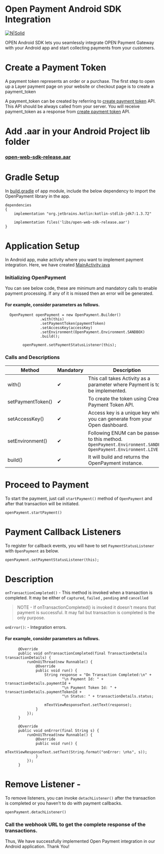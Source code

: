 # Open Payment Android SDK Integration 

[![N|Solid](https://www.bankopen.com/images/logo_w_copy@1.5x.svg)](https://open.money/)

OPEN Android SDK lets you seamlessly integrate OPEN Payment Gateway with your Android app and start collecting payments from your customers.

# Create a Payment Token

A payment token represents an order or a purchase. The first step to open up a Layer payment page on your website or checkout page is to create a payment_token

A payment_token can be created by referring to [create payment token](https://docs.bankopen.com/reference#generate-token) API. This API should be always called from your server. You will receive payment_token as a response from [create payment token](https://docs.bankopen.com/reference#generate-token) API.

# Add .aar in your Android Project lib folder

### [open-web-sdk-release.aar](https://www.dropbox.com/s/l1e17h6lstmk1uw/open-web-sdk-release.aar)

# Gradle Setup
In [build.gradle](https://github.com/bankopen/layer-android-sdk-sample-application-java/blob/master/app/build.gradle) of app module, include the below dependency to import the OpenPayment library in the app.

```
dependencies 
{
    implementation "org.jetbrains.kotlin:kotlin-stdlib-jdk7:1.3.72"

    implementation files('libs/open-web-sdk-release.aar')
}
```

# Application Setup 
In Android app, make activity where you want to implement payment integration. Here, we have created [MainActivity.java](https://github.com/bankopen/layer-android-sdk-sample-application-java/blob/master/app/src/main/java/com/open/openpaymentdemo/MainActivity.java)

### Initializing OpenPayment 
You can see below code, these are minimum and mandatory calls to enable payment processing. If any of it is missed then an error will be generated.

#### For example, consider parameters as follows.

```
  OpenPayment openPayment = new OpenPayment.Builder()
                .with(this)
                .setPaymentToken(paymentToken)
                .setAccessKey(accessKey)
                .setEnvironment(OpenPayment.Environment.SANDBOX)
                .build();

        openPayment.setPaymentStatusListener(this);
```

### Calls and Descriptions

| Method | Mandatory | Description|
| ------ | ------  |------ |
|with()| ✔ |This call takes Activity as a parameter where Payment is to be implemented.|
|setPaymentToken()|✔|To create the token using Create Payment Token API.|
|setAccessKey()|✔| Access key is a unique key which you can generate from your Open dashboard.|
|setEnvironment()|✔| Following ENUM can be passed to this method. `OpenPayment.Environment.SANDBOX`  `OpenPayment.Environment.LIVE`|
|build()|✔|It will build and returns the OpenPayment instance.|

# Proceed to Payment 
To start the payment, just call `startPayment()` method of `OpenPayment` and after that transaction will be initiated.

```
openPayment.startPayment()
```

# Payment Callback Listeners
To register for callback events, you will have to set `PaymentStatusListener` with `OpenPayment` as below.

```
openPayment.setPaymentStatusListener(this);
```

# Description 
`onTransactionCompleted()` - This method is invoked when a transaction is completed. It may be either of `captured`, `failed` , `pending` and `cancelled`

>NOTE - If onTransactionCompleted() is invoked it doesn't means that payment is successful. It may fail but transaction is completed is the only purpose.

`onError()`: - Integration errors.

#### For example, consider parameters as follows.

```
      @Override
      public void onTransactionCompleted(final TransactionDetails transactionDetails) {
          runOnUiThread(new Runnable() {
              @Override
              public void run() {
                  String response = "On Transaction Completed:\n" +
                          "\n Payment Id: " + transactionDetails.paymentId +
                          "\n Payment Token Id: " + transactionDetails.paymentTokenId +
                          "\n Status: " + transactionDetails.status;

                  mTextViewResponseText.setText(response);
              }
          });
      }

      @Override
      public void onError(final String s) {
          runOnUiThread(new Runnable() {
              @Override
              public void run() {
                  mTextViewResponseText.setText(String.format("onError: \n%s", s));
              }
          });
      }
```
# Remove Listener -
To remove listeners, you can invoke `detachListener()` after the transaction is completed or you haven’t to do with payment callbacks.

```
openPayment.detachListener()
```

### Call the webhook URL to get the complete response of the transactions.


Thus, We have successfully implemented Open Payment integration in our Android application. Thank You!



